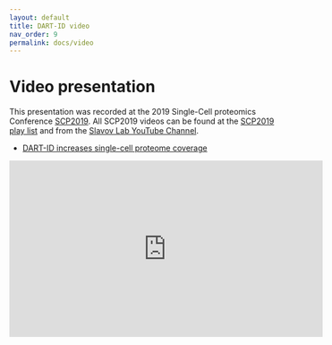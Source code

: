 ```yaml
---
layout: default
title: DART-ID video
nav_order: 9
permalink: docs/video
---
```


# Video presentation

This presentation was recorded at the 2019 Single-Cell proteomics Conference [SCP2019](https://do-ms.slavovlab.net). All SCP2019 videos can be found at the [SCP2019 play list](http://bit.ly/SCP2019-Videos ) and from the [Slavov Lab YouTube Channel](http://bit.ly/Slavov-Videos).




* [DART-ID increases single-cell proteome coverage](https://youtu.be/IWeasIXs5F0)

<iframe width="560" height="315" src="https://www.youtube.com/embed/IWeasIXs5F0" frameborder="0" allow="accelerometer; autoplay; encrypted-media; gyroscope; picture-in-picture" allowfullscreen></iframe>
